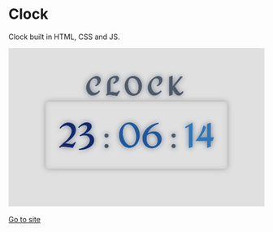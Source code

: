 # Clock

Clock built in HTML, CSS and JS.

![Demo](./img/demo.png "Demo")

[Go to site](https://fergv.com/clock/)
